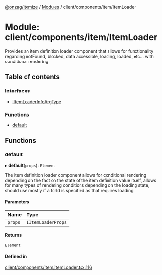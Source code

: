 [@onzag/itemize](../README.md) / [Modules](../modules.md) / client/components/item/ItemLoader

# Module: client/components/item/ItemLoader

Provides an item definition loader component that allows for functionality
regarding notFound, blocked, data accessible, loading, loaded, etc... with
conditional rendering

## Table of contents

### Interfaces

- [IItemLoaderInfoArgType](../interfaces/client_components_item_ItemLoader.IItemLoaderInfoArgType.md)

### Functions

- [default](client_components_item_ItemLoader.md#default)

## Functions

### default

▸ **default**(`props`): `Element`

The item definition loader component allows for conditional rendering depending on the
fact on the state of the item definition value itself, allows for many types of
rendering conditions depending on the loading state, should use mostly if a forId
is specified as that requires loading

#### Parameters

| Name | Type |
| :------ | :------ |
| `props` | `IItemLoaderProps` |

#### Returns

`Element`

#### Defined in

[client/components/item/ItemLoader.tsx:116](https://github.com/onzag/itemize/blob/f2f29986/client/components/item/ItemLoader.tsx#L116)
